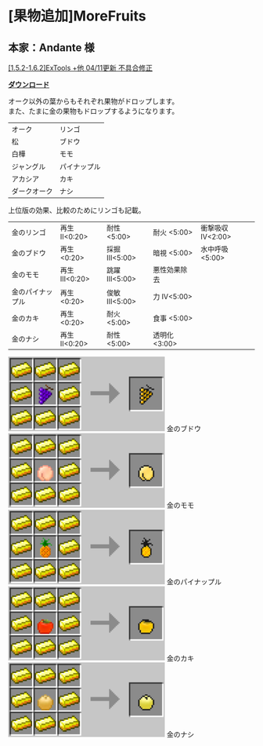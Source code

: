 # [果物追加]MoreFruits
## 本家：Andante 様
[[1.5.2-1.6.2]ExTools +他 04/11更新 不具合修正](http://forum.minecraftuser.jp/viewtopic.php?f=13&t=11895)

[**ダウンロード**](https://github.com/eyeq/mod-1.11.2-MoreFruits/releases/download/1.0/1.11.2-MoreFruits-1.0.jar)

オーク以外の葉からもそれぞれ果物がドロップします。  
また、たまに金の果物もドロップするようになります。  

|||
|:---|:---|
|オーク|リンゴ|
|松|ブドウ|
|白樺|モモ|
|ジャングル|パイナップル|
|アカシア|カキ|
|ダークオーク|ナシ|

上位版の効果、比較のためにリンゴも記載。  

||||||
|:---|:---|:---|:---|:---|
|金のリンゴ|再生Ⅱ<0:20>|耐性  <5:00>|耐火  <5:00>|衝撃吸収Ⅳ<2:00>|
|金のブドウ|再生  <0:20>|採掘Ⅲ<5:00>|暗視  <5:00>|水中呼吸  <5:00>|
|金のモモ|再生Ⅲ<0:20>|跳躍Ⅲ<5:00>|悪性効果除去||
|金のパイナップル|再生  <0:20>|俊敏Ⅲ<5:00>|力  Ⅳ<5:00>||
|金のカキ|再生  <0:20>|耐火  <5:00>|食事  <5:00>||
|金のナシ|再生Ⅱ<0:20>|耐性  <5:00>|透明化<3:00>||

<img src="https://github.com/eyeq/mod-1.11.2-MoreFruits/blob/master/screenshots/%E9%87%91%E3%81%AE%E3%83%96%E3%83%89%E3%82%A6(Golden%20Grape).png" width="320px">  
金のブドウ


<img src="https://github.com/eyeq/mod-1.11.2-MoreFruits/blob/master/screenshots/%E9%87%91%E3%81%AE%E3%83%A2%E3%83%A2(Golden%20Peach).png" width="320px">  
金のモモ


<img src="https://github.com/eyeq/mod-1.11.2-MoreFruits/blob/master/screenshots/%E9%87%91%E3%81%AE%E3%83%91%E3%82%A4%E3%83%8A%E3%83%83%E3%83%97%E3%83%AB(Golden%20Pineapple).png" width="320px">  
金のパイナップル


<img src="https://github.com/eyeq/mod-1.11.2-MoreFruits/blob/master/screenshots/%E9%87%91%E3%81%AE%E3%82%AB%E3%82%AD(Golden%20Japanese%20Persimmon).png" width="320px">  
金のカキ


<img src="https://github.com/eyeq/mod-1.11.2-MoreFruits/blob/master/screenshots/%E9%87%91%E3%81%AE%E3%83%8A%E3%82%B7(Golden%20Japanese%20Pear).png" width="320px">  
金のナシ
